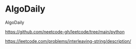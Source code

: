 # AlgoDaily
AlgoDaily

https://github.com/neetcode-gh/leetcode/tree/main/python


https://leetcode.com/problems/interleaving-string/description/